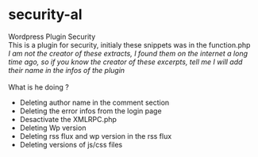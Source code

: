 # security-al
Wordpress Plugin Security<br/>
This is a plugin for security, initialy these snippets was in the function.php
<br/>
<em>I am not the creator of these extracts, I found them on the internet a long time ago, so if you know the creator of these excerpts, tell me I will add their name in the infos of the plugin</em>
<br/><br/>
What is he doing ? 
- Deleting author name in the comment section
- Deleting the error infos from the login page 
- Desactivate the XMLRPC.php
- Deleting Wp version
- Deleting rss flux and wp version in the rss flux
- Deleting versions of js/css files
